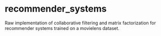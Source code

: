# recommender_systems
Raw implementation of collaborative filtering and matrix factorization for recommender systems trained on a movielens dataset.
